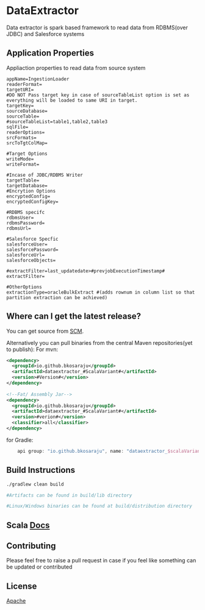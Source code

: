 # DataExtractor

Data extractor is spark based framework to read data from RDBMS(over JDBC) and Salesforce systems

Application Properties
----------------------
Appliaction properties to read data from source system

```properties
appName=IngestionLoader
readerFormat=
targetURI=
#DO NOT Pass target key in case of sourceTableList option is set as everything will be loaded to same URI in target.
targetKey=
sourceDatabase=
sourceTable=
#sourceTableList=table1,table2,table3
sqlFile=
readerOptions=
srcFormats=
srcToTgtColMap=

#Target Options
writeMode=
writeFormat=

#Incase of JDBC/RDBMS Writer
targetTable=
targetDatabase=
#Encrytion Options
encryptedConfig=
encryptedConfigKey=

#RDBMS specifc
rdbmsUser=
rdbmsPassword=
rdbmsUrl=

#Salesforce Specfic
salesforceUser=
salesforcePassword=
salesforceUrl=
salesforceObjects=

#extractFilter=last_updatedate>#prevjobExecutionTimestamp#
extractFilter=

#OtherOptions
extractionType=oracleBulkExtract #(adds rownum in column list so that partition extraction can be achieved)

```


Where can I get the latest release?
-----------------------------------
You can get source from [SCM](https://github.com/bkosaraju/dataextractor).

Alternatively you can pull binaries from the central Maven repositories(yet to publish):
For mvn:
```xml
<dependency>
  <groupId>io.github.bkosaraju</groupId>
  <artifactId>dataextractor_#ScalaVariant#</artifactId>
  <version>#Version#</version>
</dependency>
 
<!--Fat/ Assembly Jar-->
<dependency>
  <groupId>io.github.bkosaraju</groupId>
  <artifactId>dataextractor_#ScalaVariant#</artifactId>
  <version>#verion#</version>
  <classifier>all</classifier>
</dependency>

```
for Gradle:

```groovy
    api group: "io.github.bkosaraju", name: "dataextractor_$scalaVariant", version: "$Version"
```

## Build Instructions

```bash
./gradlew clean build

#Artifacts can be found in build/lib directory 

#Linux/Windows binaries can be found at build/distribution directory 
```

## Scala [Docs](https://bkosaraju.github.io/pipeline)

## Contributing
Please feel free to raise a pull request in case if you feel like something can be updated or contributed

## License
[Apache](http://www.apache.org/licenses/LICENSE-2.0.txt)
